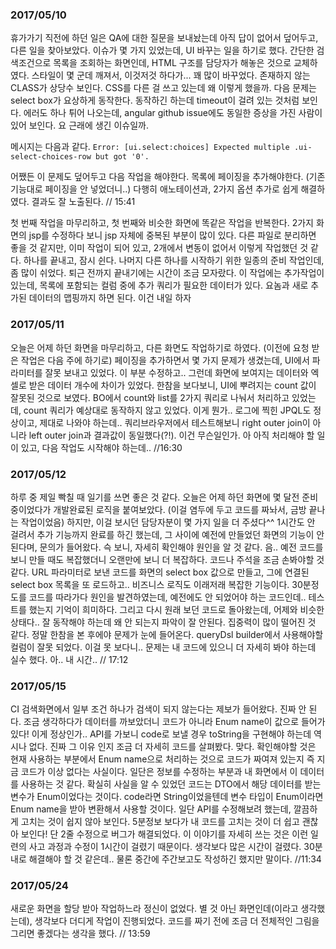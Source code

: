 ### 2017/05/10

휴가가기 직전에 하던 일은 QA에 대한 질문을 보내놨는데 아직 답이 없어서 덮어두고, 다른 일을 찾아보았다. 이슈가 몇 가지 있었는데, UI 바꾸는 일을 하기로 했다. 간단한 검색조건으로 목록을 조회하는 화면인데, HTML 구조를 담당자가 해놓은 것으로 교체하였다. 스타일이 몇 군데 깨져서, 이것저것 하다가... 꽤 많이 바꾸었다. 존재하지 않는 CLASS가 상당수 보인다. CSS를 다른 걸 쓰고 있는데 왜 이렇게 했을까. 다음 문제는 select box가 요상하게 동작한다. 동작하긴 하는데 timeout이 걸려 있는 것처럼 보인다. 에러도 하나 튀어 나오는데, angular github issue에도 동일한 증상을 가진 사람이 있어 보인다. 요 근래에 생긴 이슈일까. 

메시지는 다음과 같다.
```Error: [ui.select:choices] Expected multiple .ui-select-choices-row but got '0'.```

어쨌든 이 문제도 덮어두고 다음 작업을 해야한다. 목록에 페이징을 추가해야한다. (기존 기능대로 페이징을 안 넣었더니..) 다행히 애노테이션과, 2가지 옵션 추가로 쉽게 해결하였다. 결과도 잘 노출된다. 
// 15:41

첫 번째 작업을 마무리하고, 첫 번째와 비슷한 화면에 똑같은 작업을 반복한다. 2가지 화면의 jsp를 수정하다 보니 jsp 자체에 중복된 부분이 많이 있다. 다른 파일로 분리하면 좋을 것 같지만, 이미 작업이 되어 있고, 2개에서 변동이 없어서 이렇게 작업했던 것 같다. 하나를 끝내고, 잠시 쉰다. 나머지 다른 하나를 시작하기 위한 일종의 준비 작업인데, 좀 많이 쉬었다. 퇴근 전까지 끝내기에는 시간이 조금 모자랐다. 이 작업에는 추가작업이 있는데, 목록에 포함되는 컬럼 중에 추가 쿼리가 필요한 데이터가 있다. 요놈과 새로 추가된 데이터의 맵핑까지 하면 된다. 이건 내일 하자

### 2017/05/11

오늘은 어제 하던 화면을 마무리하고, 다른 화면도 작업하기로 하였다. (이전에 요청 받은 작업은 다음 주에 하기로) 페이징을 추가하면서 몇 가지 문제가 생겼는데, UI에서 파라미터를 잘못 보내고 있었다. 이 부분 수정하고.. 그런데 화면에 보여지는 데이터와 엑셀로 받은 데이터 개수에 차이가 있었다. 한참을 보다보니, UI에 뿌려지는 count 값이 잘못된 것으로 보였다. BO에서 count와 list를 2가지 쿼리로 나눠서 처리하고 있었는데, count 쿼리가 예상대로 동작하지 않고 있었다. 이게 뭔가.. 로그에 찍힌 JPQL도 정상이고, 제대로 나와야 하는데.. 쿼리브라우저에서 테스트해보니 right outer join이 아니라 left outer join과 결과값이 동일했다(?!). 이건 무슨일인가. 아 아직 처리해야 할 일이 있고, 다음 작업도 시작해야 하는데..
//16:30

### 2017/05/12

하루 중 제일 빡칠 때 일기를 쓰면 좋은 것 같다. 오늘은 어제 하던 화면에 몇 달전 준비 중이었다가 개발완료된 로직을 붙여보았다. (이걸 염두에 두고 코드를 짜놔서, 금방 끝나는 작업이었음) 하지만, 이걸 보시던 담당자분이 몇 가지 일을 더 주셨다^^ 1시간도 안 걸려서 추가 기능까지 완료를 하긴 했는데, 그 사이에 예전에 만들었던 화면의 기능이 안 된다며, 문의가 들어왔다. 슥 보니, 자세히 확인해야 원인을 알 것 같다. 음.. 예전 코드를 보니 만들 때도 복잡했더니 오랜만에 보니 더 복잡하다. 코드나 주석을 조금 손봐야할 것 같다. URL 파라미터로 보낸 코드를 화면의 select box 값으로 만들고, 그에 연결된 select box 목록을 또 로드하고.. 비즈니스 로직도 이래저래 복잡한 기능이다. 30분정도를 코드를 따라가다 원인을 발견하였는데, 예전에도 안 되었어야 하는 코드인데.. 테스트를 했는지 기억이 희미하다. 그리고 다시 원래 보던 코드로 돌아왔는데, 어제와 비슷한 상태다.. 잘 동작해야 하는데 왜 안 되는지 파악이 잘 안된다. 집중력이 많이 떨어진 것 같다. 정말 한참을 본 후에야 문제가 눈에 들어온다. queryDsl builder에서 사용해야할 컬럼이 잘못 되었다. 이걸 못 보다니.. 문제는 내 코드에 있으니 더 자세히 봐야 하는데 실수 했다. 아.. 내 시간.. // 17:12

### 2017/05/15

CI 검색화면에서 일부 조건 하나가 검색이 되지 않는다는 제보가 들어왔다. 진짜 안 된다. 조금 생각하다가 데이터를 까보았더니 코드가 아니라 Enum name이 값으로 들어가 있다! 이게 정상인가.. API를 가보니 code로 보낼 경우 toString을 구현해야 하는데 역시나 없다. 진짜 그 이유 인지 조금 더 자세히 코드를 살펴봤다. 맞다. 확인해야할 것은 현재 사용하는 부분에서 Enum name으로 처리하는 것으로 코드가 짜여져 있는지 즉 지금 코드가 이상 없다는 사실이다. 일단은 정보를 수정하는 부분과 내 화면에서 이 데이터를 사용하는 것 같다. 확실히 사실을 알 수 있었던 코드는 DTO에서 해당 데이터를 받는 변수가 Enum이었다는 것이다. code라면 String이었을텐데 변수 타입이 Enum이라면 Enum name을 받아 변환해서 사용할 것이다. 일단 API를 수정해보려 했는데, 깔끔하게 고치는 것이 쉽지 않아 보인다. 5분정보 보다가 내 코드를 고치는 것이 더 쉽고 괜찮아 보인다! 단 2줄 수정으로 버그가 해결되었다. 이 이야기를 자세히 쓰는 것은 이런 일련의 사고 과정과 수정이 1시간이 걸렸기 때문이다. 생각보다 많은 시간이 걸렸다. 30분 내로 해결해야 할 것 같은데.. 물론 중간에 주간보고도 작성하긴 했지만 말이다.
//11:34

### 2017/05/24

새로운 화면을 할당 받아 작업하느라 정신이 없었다. 별 것 아닌 화면인데(이라고 생각했는데), 생각보다 더디게 작업이 진행되었다. 코드를 짜기 전에 조금 더 전체적인 그림을 그리면 좋겠다는 생각을 했다. // 13:59
